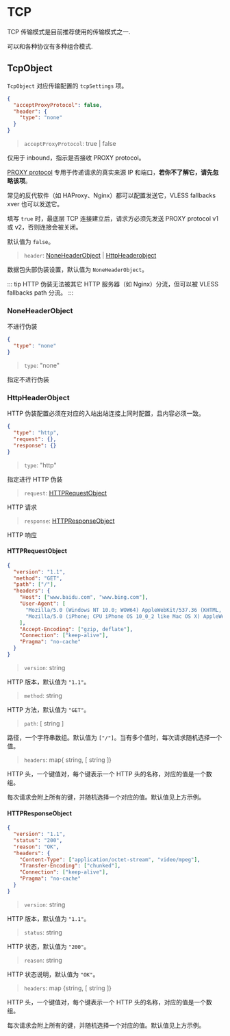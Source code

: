 # TCP

TCP 传输模式是目前推荐使用的传输模式之一.

可以和各种协议有多种组合模式.

## TcpObject

`TcpObject` 对应传输配置的 `tcpSettings` 项。

```json
{
  "acceptProxyProtocol": false,
  "header": {
    "type": "none"
  }
}
```

> `acceptProxyProtocol`: true | false

仅用于 inbound，指示是否接收 PROXY protocol。

[PROXY protocol](https://www.haproxy.org/download/2.2/doc/proxy-protocol.txt) 专用于传递请求的真实来源 IP 和端口，**若你不了解它，请先忽略该项**。

常见的反代软件（如 HAProxy、Nginx）都可以配置发送它，VLESS fallbacks xver 也可以发送它。

填写 `true` 时，最底层 TCP 连接建立后，请求方必须先发送 PROXY protocol v1 或 v2，否则连接会被关闭。

默认值为 `false`。

> `header`: [NoneHeaderObject](#noneheaderobject) | [HttpHeaderobject](#httpheaderobject)

数据包头部伪装设置，默认值为 `NoneHeaderObject`。

::: tip
HTTP 伪装无法被其它 HTTP 服务器（如 Nginx）分流，但可以被 VLESS fallbacks path 分流。
:::

### NoneHeaderObject

不进行伪装

```json
{
  "type": "none"
}
```

> `type`: "none"

指定不进行伪装

### HttpHeaderObject

HTTP 伪装配置必须在对应的入站出站连接上同时配置，且内容必须一致。

```json
{
  "type": "http",
  "request": {},
  "response": {}
}
```

> `type`: "http"

指定进行 HTTP 伪装

> `request`: [HTTPRequestObject](#httprequestobject)

HTTP 请求

> `response`: [HTTPResponseObject](#httpresponseobject)

HTTP 响应

#### HTTPRequestObject

```json
{
  "version": "1.1",
  "method": "GET",
  "path": ["/"],
  "headers": {
    "Host": ["www.baidu.com", "www.bing.com"],
    "User-Agent": [
      "Mozilla/5.0 (Windows NT 10.0; WOW64) AppleWebKit/537.36 (KHTML, like Gecko) Chrome/53.0.2785.143 Safari/537.36",
      "Mozilla/5.0 (iPhone; CPU iPhone OS 10_0_2 like Mac OS X) AppleWebKit/601.1 (KHTML, like Gecko) CriOS/53.0.2785.109 Mobile/14A456 Safari/601.1.46"
    ],
    "Accept-Encoding": ["gzip, deflate"],
    "Connection": ["keep-alive"],
    "Pragma": "no-cache"
  }
}
```

> `version`: string

HTTP 版本，默认值为 `"1.1"`。

> `method`: string

HTTP 方法，默认值为 `"GET"`。

> `path`: \[ string \]

路径，一个字符串数组。默认值为 `["/"]`。当有多个值时，每次请求随机选择一个值。

> `headers`: map{ string, \[ string \]}

HTTP 头，一个键值对，每个键表示一个 HTTP 头的名称，对应的值是一个数组。

每次请求会附上所有的键，并随机选择一个对应的值。默认值见上方示例。

#### HTTPResponseObject

```json
{
  "version": "1.1",
  "status": "200",
  "reason": "OK",
  "headers": {
    "Content-Type": ["application/octet-stream", "video/mpeg"],
    "Transfer-Encoding": ["chunked"],
    "Connection": ["keep-alive"],
    "Pragma": "no-cache"
  }
}
```

> `version`: string

HTTP 版本，默认值为 `"1.1"`。

> `status`: string

HTTP 状态，默认值为 `"200"`。

> `reason`: string

HTTP 状态说明，默认值为 `"OK"`。

> `headers`: map {string, \[ string \]}

HTTP 头，一个键值对，每个键表示一个 HTTP 头的名称，对应的值是一个数组。

每次请求会附上所有的键，并随机选择一个对应的值。默认值见上方示例。
